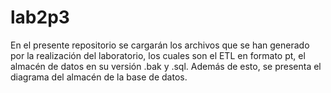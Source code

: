 # lab2p3
En el presente repositorio se cargarán los archivos que se han generado por la realización del laboratorio, los cuales son el ETL en formato pt, el almacén de datos en su versión .bak y .sql. Además de esto, se presenta el diagrama del almacén de la base de datos.
